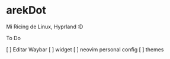 # arekDot

Mi Ricing de Linux, Hyprland :D

To Do

[ ] Editar Waybar
[ ] widget
[ ] neovim personal config
[ ] themes
